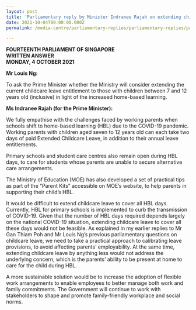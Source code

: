 ```yaml
---
layout: post
title: 'Parliamentary reply by Minister Indranee Rajah on extending childcare leave due to home-based learning'
date: 2021-10-04T00:00:00.000Z
permalink: /media-centre/parliamentary-replies/parliamentary-replies/parliamentary-reply-by-minister-indranee-rajah-on-extending-childcare-leave-due-to-home-based-learning

---
```



**FOURTEENTH PARLIAMENT OF SINGAPORE**  
**WRITTEN ANSWER**  
**MONDAY, 4 OCTOBER 2021**

**Mr Louis Ng:**

To ask the Prime Minister whether the Ministry will consider extending the current childcare leave entitlement to those with children between 7 and 12 years old (inclusive) in light of the increased home-based learning. 

**Ms Indranee Rajah (for the Prime Minister):** 

We fully empathise with the challenges faced by working parents when schools shift to home-based learning (HBL) due to the COVID-19 pandemic. Working parents with children aged seven to 12 years old can each take two days of paid Extended Childcare Leave, in addition to their annual leave entitlements. 

Primary schools and student care centres also remain open during HBL days, to care for students whose parents are unable to secure alternative care arrangements.

The Ministry of Education (MOE) has also developed a set of practical tips as part of the “Parent Kits” accessible on MOE’s website, to help parents in supporting their child’s HBL.

It would be difficult to extend childcare leave to cover all HBL days. Currently, HBL for primary schools is implemented to curb the transmission of COVID-19. Given that the number of HBL days required depends largely on the national COVID-19 situation, extending childcare leave to cover all these days would not be feasible. As explained in my earlier replies to Mr Gan Thiam Poh and Mr Louis Ng’s previous parliamentary questions on childcare leave, we need to take a practical approach to calibrating leave provisions, to avoid affecting parents’ employability. At the same time, extending childcare leave by anything less would not address the underlying concern, which is the parents’ ability to be present at home to care for the child during HBL.

A more sustainable solution would be to increase the adoption of flexible work arrangements to enable employees to better manage both work and family commitments. The Government will continue to work with stakeholders to shape and promote family-friendly workplace and social norms.
